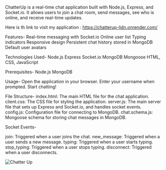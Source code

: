 ChatterUp is a real-time chat application built with Node.js, Express, and Socket.io. It allows users to join a chat room, send messages, see who is online, and receive real-time updates.

Here is th link to visit my application : https://chatterup-ljdn.onrender.com/

Features-
Real-time messaging with Socket.io
Online user list
Typing indicators
Responsive design
Persistent chat history stored in MongoDB
Default user avatars

Technologies Used-
Node.js
Express
Socket.io
MongoDB
Mongoose
HTML, CSS, JavaScript

Prerequisites-
Node.js
MongoDB

Usage-
Open the application in your browser.
Enter your username when prompted.
Start chatting!

File Structure-
index.html: The main HTML file for the chat application.
client.css: The CSS file for styling the application.
server.js: The main server file that sets up Express and Socket.io, and handles socket events.
config.js: Configuration file for connecting to MongoDB.
chat.schema.js: Mongoose schema for storing chat messages in MongoDB.

Socket Events-

join: Triggered when a user joins the chat.
new_message: Triggered when a user sends a new message.
typing: Triggered when a user starts typing.
stop_typing: Triggered when a user stops typing.
disconnect: Triggered when a user disconnects.

![Chatter Up](https://github.com/user-attachments/assets/5acd7db2-ceec-4e77-8b87-46dffb583a65)
